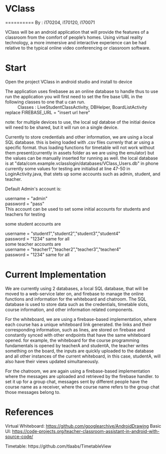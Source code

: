 # VClass
==========
By : i170204, i170120, i170071

<dl>
  VClass will be an android application that will provide the features of a classroom from 
  the comfort of people’s homes. Using virtual reality technology, a more immersive and
  interactive experience can be had relative to the typical online video conferencing or 
  classroom software.
</dl>

Start
==========
Open the project VClass in android studio and install to device

<dl>
  The application uses firebasee as an online database to handle thus to use run the application
  you will first need to set the fire base URL in the following classes to one that u can run.
  <dd></dd>
   <dd> 
     Classes : LiveStudentClassActivity, DBHelper, BoardListActivity
   </dd>
   <dt>
      replace        FIREBASE_URL = "insert url here"
   </dt><dd></dd>
  
  note: for multiple devices to use, the local sql databse of the initial device will need to be shared,
        but it will run  on a single device.
     
   Currently to store credentials and other information, we are using a local SQL database.
   this is being loaded with .csv files currenly that ar using a specific format. thus loading functions
   for timetable will not work without them present(currently in assets folder as we are using the emulator)
   but the values can be manually inserted for running as well. 
   the local database is at "data/com.example.vclasslogin/databases/VClass_Users.db" in phone
   currently some values for testing are initialisd at line 47-50 in LoginActivity.java, that stets up some accounts
   such as admin, student, and teacher.
   
   Default Admin's account is:
   <dt>
      username = "admin"
   </dt><dt>
      password = "pass"
    </dt>
    <dd></dd>
  This account can be used to set some initial accounts for students and teachers for testing
  
  some student accounts are 
  <dt>
      username = "student1","student2","student3","student4"
   </dt><dt>
      password = "1234" same for all
    </dt>
    <dd></dd>
  some teacher accounts are 
  <dt>
      username = "teacher1","teacher2","teacher3","teacher4"
   </dt><dt>
      password = "1234" same for all
    </dt>
     
</dl>

Current Implementation
==========
We are currently using 2 databases, a local SQL database, that
will be moved to a web-service later on, and firebase to manage the online functions
and information for the whiteboard and chatroom. The SQL database is used to store
data such as the credentials, timetable slots, course information, and other information
related components.

For the whiteboard, we are using a firebase-based implementation, where each
course has a unique whiteboard link generated. the links and their corresponding
information, such as lines, are stored on firebase and constantly synced with other
endpoints that have the same whiteboard opened. for example, the whiteboard for the
course programming fundamentals is opened by teacherA and studentA, the teacher
writes something on the board, the inputs are quickly uploaded to the database and all
other instances of the current whiteboard, in this case, studentA, will also have their
views updated simultaneously.

For the chatroom, we are again using a firebase-based implementation where
the messages are uploaded and retrieved by the firebase handler. to set it up for a group
chat, messages sent by different people have the course name as a receiver, where the
course name refers to the group chat those messages belong to.



References
==========
Virtual Whiteboard: https://github.com/googlearchive/AndroidDrawing
Basic UI: https://code-projects.org/teacher-classroom-assistant-in-android-with-source-code/
<dd></dd>
Timetable: https://github.com/tlaabs/TimetableView

